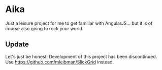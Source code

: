 Aika
====

Just a leisure project for me to get familiar with AngularJS... but it is of course also going to rock your world.

## Update

Let's just be honest. Development of this project has been discontinued. Use https://github.com/mleibman/SlickGrid instead.
